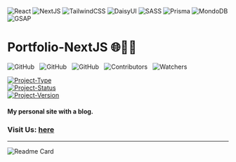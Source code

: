 ## <!--  -->

![React](https://img.shields.io/badge/-react-000?style=for-the-badge&logo=react)
![NextJS](https://img.shields.io/badge/-next.js-000?style=for-the-badge&logo=next.js)
![TailwindCSS](https://img.shields.io/badge/-tailwindcss-000?style=for-the-badge&logo=tailwindcss)
![DaisyUI](https://img.shields.io/badge/-Daisy_UI-000?style=for-the-badge&logo=daisyui)
![SASS](https://img.shields.io/badge/-SASS-000?style=for-the-badge&logo=sass)
![Prisma](https://img.shields.io/badge/-prisma-000?style=for-the-badge&logo=prisma)
![MondoDB](https://img.shields.io/badge/-mongoDB-000?style=for-the-badge&logo=mongodb)
![GSAP](https://img.shields.io/badge/-GSAP-000?style=for-the-badge&logo=greensock)

# Portfolio-NextJS 🌐🧑‍💻

![GitHub](https://img.shields.io/github/forks/anuja-rahul/portfolio-nextjs?style=for-the-badge&logo=github)
&nbsp;
![GitHub](https://img.shields.io/github/license/anuja-rahul/portfolio-nextjs?style=for-the-badge&logo=github)
&nbsp;
![GitHub](https://img.shields.io/github/stars/anuja-rahul/portfolio-nextjs?style=for-the-badge&logo=github)
&nbsp;
![Contributors](https://img.shields.io/github/contributors/anuja-rahul/portfolio-nextjs?style=for-the-badge&logo=github)
&nbsp;
![Watchers](https://img.shields.io/github/watchers/anuja-rahul/portfolio-nextjs?style=for-the-badge&logo=github)


[![Project-Type](https://img.shields.io/badge/Project%20type-Fullstack-darkblue.svg)](https://github.com/anuja-rahul/portfolio-nextjs)
&nbsp;  
[![Project-Status](https://img.shields.io/badge/Project%20Status-working_on_blog_page-yellow.svg)](https://github.com/anuja-rahul/portfolio-nextjs)
&nbsp;  
[![Project-Version](https://img.shields.io/badge/Version-v0.1-green.svg)](https://github.com/anuja-rahul/portfolio-nextjs)

#### My personal site with a blog.

### Visit Us: [here](/)

---

![Readme Card](https://github-readme-stats.vercel.app/api/pin/?username=anuja-rahul&repo=portfolio-nextjs&theme=nightowl)
